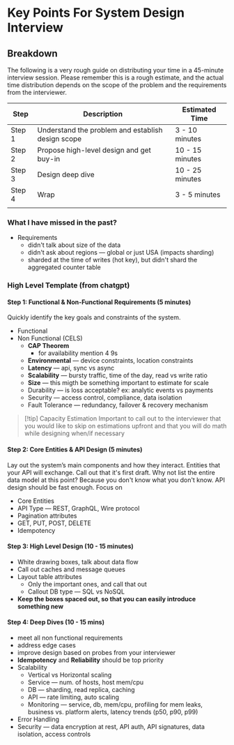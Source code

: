 # Key Points For System Design Interview

## Breakdown
The following is a very rough guide on distributing your time in a 45-minute interview session. Please remember this is a rough estimate, and the actual time distribution depends on the scope of the problem and the requirements from the interviewer.

| Step   | Description                                       | Estimated Time  |
| ------ | ------------------------------------------------- | --------------- |
| Step 1 | Understand the problem and establish design scope | 3 - 10 minutes  |
| Step 2 | Propose high-level design and get buy-in          | 10 - 15 minutes |
| Step 3 | Design deep dive                                  | 10 - 25 minutes |
| Step 4 | Wrap                                              | 3 - 5 minutes   |
|        |                                                   |                 |
### What I have missed in the past?
- Requirements
	- didn't talk about size of the data
	- didn't ask about regions — global or just USA (impacts sharding)
	- sharded at the time of writes (hot key), but didn't shard the aggregated counter table

### High Level Template (from chatgpt)
#### Step 1: Functional & Non-Functional Requirements (5 minutes)
Quickly identify the key goals and constraints of the system.
- Functional
- Non Functional (CELS)
	- **CAP Theorem**
		- for availability mention 4 9s
	- **Environmental** — device constraints, location constraints
	- **Latency** — api, sync vs async
	- **Scalability** —  bursty traffic, time of the day, read vs write ratio
	- **Size** — this migth be something important to estimate for scale
	- Durability — is loss acceptable? ex: analytic events vs payments
	- Security — access control, compliance, data isolation
	- Fault Tolerance — redundancy, failover & recovery mechanism
> [!tip] Capacity Estimation
> Important to call out to the interviewer that you would like to skip on estimations upfront and that you will do math while designing when/if necessary
#### Step 2: Core Entities & API Design (5 minutes)
Lay out the system’s main components and how they interact. Entities that your API will exchange. Call out that it's first draft. Why not list the entire data model at this point? Because you don't know what you don't know. API design should be fast enough. Focus on 
- Core Entities
- API Type — REST, GraphQL, Wire protocol
- Pagination attributes
- GET, PUT, POST, DELETE
- Idempotency

#### Step 3: High Level Design (10 - 15 minutes)
- White drawing boxes, talk about data flow
- Call out caches and message queues
- Layout table attributes 
	- Only the important ones, and call that out
	- Callout DB type — SQL vs NoSQL
- **Keep the boxes spaced out, so that you can easily introduce something new**

#### Step 4: Deep Dives (10 - 15 mins)
- meet all non functional requirements
- address edge cases
- improve design based on probes from your interviewer
- **Idempotency** and **Reliability** should be top priority
- Scalability
	- Vertical vs Horizontal scaling
	- Service — num. of hosts, host mem/cpu
	- DB — sharding, read replica, caching
	- API — rate limiting, auto scaling
	- Monitoring — service, db, mem/cpu, profiling for mem leaks, business vs. platform alerts, latency trends (p50, p90, p99)
- Error Handling
- Security — data encryption at rest, API auth, API signatures, data isolation, access controls

